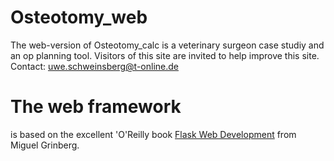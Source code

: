 Osteotomy_web
=============
The web-version of Osteotomy_calc is a veterinary surgeon case studiy and an op planning tool. Visitors of this site are invited to help improve this site. Contact: uwe.schweinsberg@t-online.de

The web framework
=================
is based on the excellent 'O'Reilly book [Flask Web Development](http://www.flaskbook.com) from Miguel Grinberg.
